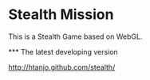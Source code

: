 Stealth Mission
==================================================

This is a Stealth Game based on WebGL.

*** The latest developing version

http://htanjo.github.com/stealth/